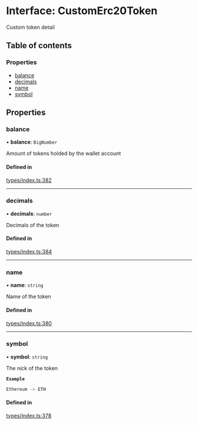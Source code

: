 # Interface: CustomErc20Token

Custom token detail

## Table of contents

### Properties

- [balance](CustomErc20Token.md#balance)
- [decimals](CustomErc20Token.md#decimals)
- [name](CustomErc20Token.md#name)
- [symbol](CustomErc20Token.md#symbol)

## Properties

### balance

• **balance**: `BigNumber`

Amount of tokens holded by the wallet account

#### Defined in

[types/index.ts:382](https://github.com/nevermined-io/react-components/blob/9cf205d/catalog/src/types/index.ts#L382)

___

### decimals

• **decimals**: `number`

Decimals of the token

#### Defined in

[types/index.ts:384](https://github.com/nevermined-io/react-components/blob/9cf205d/catalog/src/types/index.ts#L384)

___

### name

• **name**: `string`

Name of the token

#### Defined in

[types/index.ts:380](https://github.com/nevermined-io/react-components/blob/9cf205d/catalog/src/types/index.ts#L380)

___

### symbol

• **symbol**: `string`

The nick of the token

**`Example`**

```ts
Ethereum -> ETH
```

#### Defined in

[types/index.ts:378](https://github.com/nevermined-io/react-components/blob/9cf205d/catalog/src/types/index.ts#L378)
